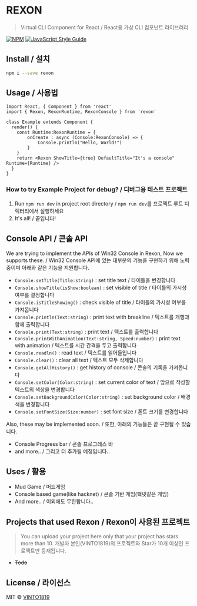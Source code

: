 # REXON

> Virtual CLI Component for React / React용 가상 CLI 컴포넌트 라이브러리

[![NPM](https://img.shields.io/npm/v/rexon.svg)](https://www.npmjs.com/package/rexon) [![JavaScript Style Guide](https://img.shields.io/badge/code_style-standard-brightgreen.svg)](https://standardjs.com)

## Install / 설치
```bash
npm i --save rexon
```


## Usage / 사용법
```tsx
import React, { Component } from 'react'
import { Rexon, RexonRuntime, RexonConsole } from 'rexon'

class Example extends Component {
  render() {
    const Runtime:RexonRuntime = {
        onCreate : async (Console:RexonConsole) => {
            Console.println("Hello, World!")
        }
    }
    return <Rexon ShowTitle={true} DefaultTitle="It's a console" Runtime={Runtime} />
  }
}
```
### How to try Example Project for debug? / 디버그용 테스트 프로젝트
 1. Run `npm run dev` in project root directory / `npm run dev`를 프로젝트 루트 디렉터리에서 실행하세요
 2. It's all! / 끝입니다!


## Console API / 콘솔 API
We are trying to implement the APIs of Win32 Console in Rexon, Now we supports these. / Win32 Console API에 있는 대부분의 기능을 구현하기 위해 노력중이며 아래와 같은 기능을 지원합니다.
 * `Console.setTitle(Title:string)` : set title text / 타이틀을 변경합니다
 * `Console.showTitle(isShow:boolean)` : set visible of title / 타이틀의 가시성 여부를 결정합니다
 * `Console.isTitleShowing()` : check visible of title / 타이틀의 가시성 여부를 가져옵니다
 * `Console.println(Text:string)` : print text with breakline / 텍스트를 개행과 함께 출력합니다
 * `Console.print(Text:string)` : print text / 텍스트를 출력합니다
 * `Console.printWithAnimation(Text:string, Speed:number)` : print text with animation / 텍스트를 시간 간격을 두고 출력합니다
 * `Console.readln()` : read text / 텍스트를 읽어들입니다
 * `Console.clear()` : clear all text / 텍스트 모두 삭제합니다
 * `Console.getAllHistory()` : get history of console / 콘솔의 기록을 가져옵니다
 * `Console.setColor(Color:string)` : set current color of text / 앞으로 작성할 텍스트의 색상을 변경합니다
 * `Console.setBackgroundColor(Color:string)` : set background color / 배경 색을 변경합니다
 * `Console.setFontSize(Size:number)` : set font size / 폰트 크기를 변경합니다
 

Also, these may be implemented soon. / 또한, 아래의 기능들은 곧 구현될 수 있습니다.
 * Console Progress bar / 콘솔 프로그레스 바
 * and more.. / 그리고 더 추가될 예정입니다..


## Uses / 활용
 * Mud Game / 머드게임
 * Console based game(like hacknet) / 콘솔 기반 게임(핵넷같은 게임)
 * And more.. / 이외에도 무한합니다..


## Projects that used Rexon / Rexon이 사용된 프로젝트
 > You can upload your project here only that your project has stars more than 10.
 > 개발자 본인(VINTO1819)의 프로젝트와 Star가 10개 이상인 프로젝트만 등재됩니다.
    
 * ~~Todo~~


## License / 라이선스
MIT © [VINTO1819](https://github.com/VINTO1819)
